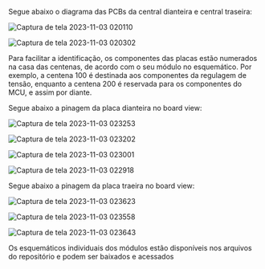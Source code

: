   Segue abaixo o diagrama das PCBs da central dianteira e central traseira:


![Captura de tela 2023-11-03 020110](https://github.com/UFPR-Baja-SAE/PCBs-2023/assets/108413478/0feaf54e-fc10-404a-9599-3d36ce04588e)


![Captura de tela 2023-11-03 020302](https://github.com/UFPR-Baja-SAE/PCBs-2023/assets/108413478/5105ef16-1f64-4844-99c6-1399f8b20a87)

  Para facilitar a identificação, os componentes das placas estão numerados na casa das centenas, de acordo com o seu módulo no esquemático. Por exemplo, a centena 100 é destinada aos componentes da regulagem de tensão, enquanto a centena 200 é reservada para os componentes do MCU, e assim por diante.

  Segue abaixo a pinagem da placa dianteira no board view:
  
![Captura de tela 2023-11-03 023253](https://github.com/UFPR-Baja-SAE/PCBs-2023/assets/108413478/004fa8b5-c5ad-4c2c-88e1-bebcbf12e9aa)

![Captura de tela 2023-11-03 023202](https://github.com/UFPR-Baja-SAE/PCBs-2023/assets/108413478/d231f516-2133-4b54-b003-a617f1c4faaa)

![Captura de tela 2023-11-03 023001](https://github.com/UFPR-Baja-SAE/PCBs-2023/assets/108413478/f5eb8eff-4be7-4ca9-b228-b0d14fb3000a)

![Captura de tela 2023-11-03 022918](https://github.com/UFPR-Baja-SAE/PCBs-2023/assets/108413478/936f3b57-ce7c-4794-b2d2-4e5a0cd2f364)

 Segue abaixo a pinagem da placa traeira no board view:

![Captura de tela 2023-11-03 023623](https://github.com/UFPR-Baja-SAE/PCBs-2023/assets/108413478/b2aa1ec5-071d-4b76-9826-1e6a0d7f1516)

![Captura de tela 2023-11-03 023558](https://github.com/UFPR-Baja-SAE/PCBs-2023/assets/108413478/b0c88e79-9819-4a11-985c-12c7e974f314)

![Captura de tela 2023-11-03 023643](https://github.com/UFPR-Baja-SAE/PCBs-2023/assets/108413478/cc8f9c80-c8ca-4f3d-8b9d-4ac2f69bc369)


Os esquemáticos individuais dos módulos estão disponíveis nos arquivos do repositório e podem ser baixados e acessados
